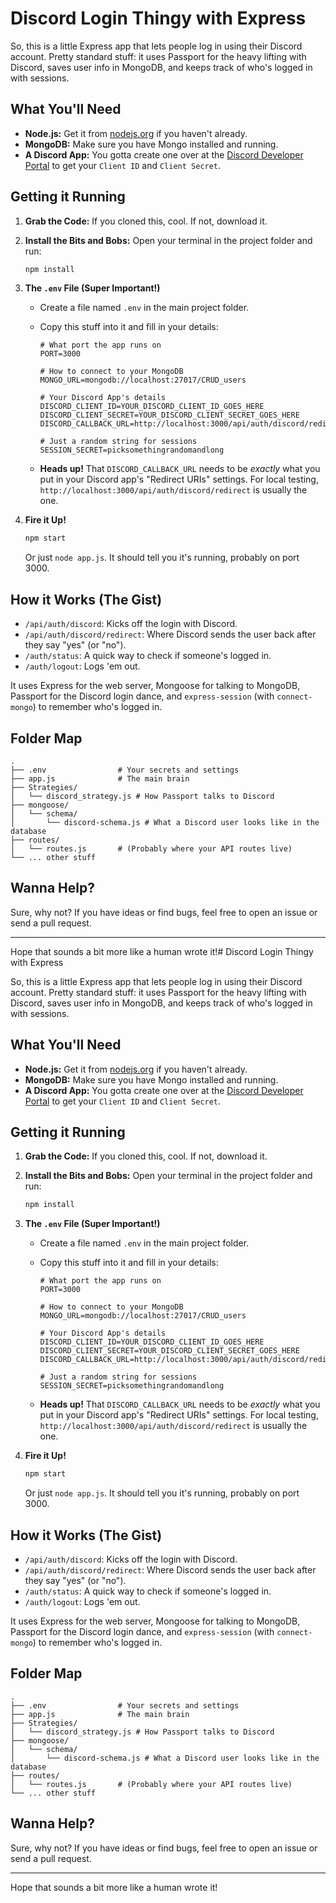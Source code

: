 # Discord Login Thingy with Express

So, this is a little Express app that lets people log in using their Discord account. Pretty standard stuff: it uses Passport for the heavy lifting with Discord, saves user info in MongoDB, and keeps track of who's logged in with sessions.

## What You'll Need

*   **Node.js:** Get it from [nodejs.org](https://nodejs.org/) if you haven't already.
*   **MongoDB:** Make sure you have Mongo installed and running.
*   **A Discord App:** You gotta create one over at the [Discord Developer Portal](https://discord.com/developers/applications) to get your `Client ID` and `Client Secret`.

## Getting it Running

1.  **Grab the Code:**
    If you cloned this, cool. If not, download it.
2.  **Install the Bits and Bobs:**
    Open your terminal in the project folder and run:
    ```bash
    npm install
    ```
3.  **The `.env` File (Super Important!)**
    *   Create a file named `.env` in the main project folder.
    *   Copy this stuff into it and fill in your details:

        ```env
        # What port the app runs on
        PORT=3000

        # How to connect to your MongoDB
        MONGO_URL=mongodb://localhost:27017/CRUD_users

        # Your Discord App's details
        DISCORD_CLIENT_ID=YOUR_DISCORD_CLIENT_ID_GOES_HERE
        DISCORD_CLIENT_SECRET=YOUR_DISCORD_CLIENT_SECRET_GOES_HERE
        DISCORD_CALLBACK_URL=http://localhost:3000/api/auth/discord/redirect

        # Just a random string for sessions
        SESSION_SECRET=picksomethingrandomandlong
        ```
    *   **Heads up!** That `DISCORD_CALLBACK_URL` needs to be *exactly* what you put in your Discord app's "Redirect URIs" settings. For local testing, `http://localhost:3000/api/auth/discord/redirect` is usually the one.

4.  **Fire it Up!**
    ```bash
    npm start
    ```
    Or just `node app.js`. It should tell you it's running, probably on port 3000.

## How it Works (The Gist)

*   `/api/auth/discord`: Kicks off the login with Discord.
*   `/api/auth/discord/redirect`: Where Discord sends the user back after they say "yes" (or "no").
*   `/auth/status`: A quick way to check if someone's logged in.
*   `/auth/logout`: Logs 'em out.

It uses Express for the web server, Mongoose for talking to MongoDB, Passport for the Discord login dance, and `express-session` (with `connect-mongo`) to remember who's logged in.

## Folder Map

```
.
├── .env                # Your secrets and settings
├── app.js              # The main brain
├── Strategies/
│   └── discord_strategy.js # How Passport talks to Discord
├── mongoose/
│   └── schema/
│       └── discord-schema.js # What a Discord user looks like in the database
├── routes/
│   └── routes.js       # (Probably where your API routes live)
└── ... other stuff
```

## Wanna Help?

Sure, why not? If you have ideas or find bugs, feel free to open an issue or send a pull request.

---

Hope that sounds a bit more like a human wrote it!# Discord Login Thingy with Express

So, this is a little Express app that lets people log in using their Discord account. Pretty standard stuff: it uses Passport for the heavy lifting with Discord, saves user info in MongoDB, and keeps track of who's logged in with sessions.

## What You'll Need

*   **Node.js:** Get it from [nodejs.org](https://nodejs.org/) if you haven't already.
*   **MongoDB:** Make sure you have Mongo installed and running.
*   **A Discord App:** You gotta create one over at the [Discord Developer Portal](https://discord.com/developers/applications) to get your `Client ID` and `Client Secret`.

## Getting it Running

1.  **Grab the Code:**
    If you cloned this, cool. If not, download it.
2.  **Install the Bits and Bobs:**
    Open your terminal in the project folder and run:
    ```bash
    npm install
    ```
3.  **The `.env` File (Super Important!)**
    *   Create a file named `.env` in the main project folder.
    *   Copy this stuff into it and fill in your details:

        ```env
        # What port the app runs on
        PORT=3000

        # How to connect to your MongoDB
        MONGO_URL=mongodb://localhost:27017/CRUD_users

        # Your Discord App's details
        DISCORD_CLIENT_ID=YOUR_DISCORD_CLIENT_ID_GOES_HERE
        DISCORD_CLIENT_SECRET=YOUR_DISCORD_CLIENT_SECRET_GOES_HERE
        DISCORD_CALLBACK_URL=http://localhost:3000/api/auth/discord/redirect

        # Just a random string for sessions
        SESSION_SECRET=picksomethingrandomandlong
        ```
    *   **Heads up!** That `DISCORD_CALLBACK_URL` needs to be *exactly* what you put in your Discord app's "Redirect URIs" settings. For local testing, `http://localhost:3000/api/auth/discord/redirect` is usually the one.

4.  **Fire it Up!**
    ```bash
    npm start
    ```
    Or just `node app.js`. It should tell you it's running, probably on port 3000.

## How it Works (The Gist)

*   `/api/auth/discord`: Kicks off the login with Discord.
*   `/api/auth/discord/redirect`: Where Discord sends the user back after they say "yes" (or "no").
*   `/auth/status`: A quick way to check if someone's logged in.
*   `/auth/logout`: Logs 'em out.

It uses Express for the web server, Mongoose for talking to MongoDB, Passport for the Discord login dance, and `express-session` (with `connect-mongo`) to remember who's logged in.

## Folder Map

```
.
├── .env                # Your secrets and settings
├── app.js              # The main brain
├── Strategies/
│   └── discord_strategy.js # How Passport talks to Discord
├── mongoose/
│   └── schema/
│       └── discord-schema.js # What a Discord user looks like in the database
├── routes/
│   └── routes.js       # (Probably where your API routes live)
└── ... other stuff
```

## Wanna Help?

Sure, why not? If you have ideas or find bugs, feel free to open an issue or send a pull request.

---

Hope that sounds a bit more like a human wrote it!